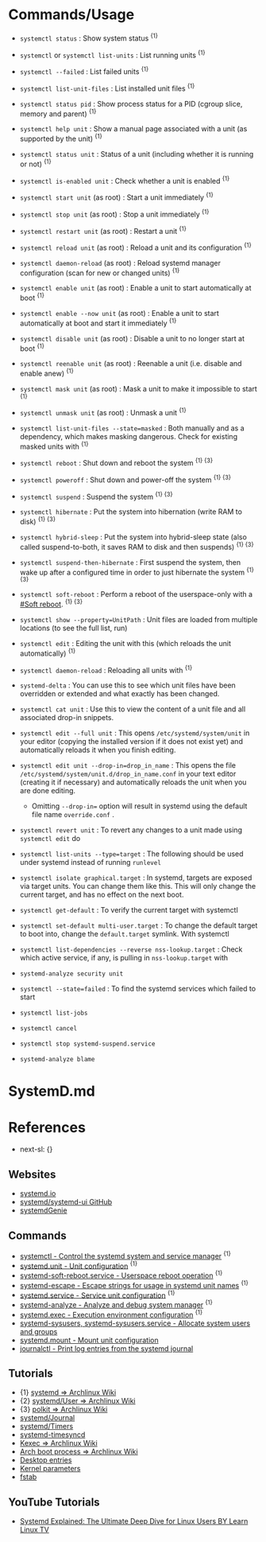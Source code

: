 # Commands/Usage

* `systemctl status` : Show system status <sup>{1}</sup>

* `systemctl` or `systemctl list-units` : List running units <sup>{1}</sup>

* `systemctl --failed` : List failed units <sup>{1}</sup>

* `systemctl list-unit-files` : List installed unit files <sup>{1}</sup>

* `systemctl status pid` : Show process status for a PID (cgroup slice, memory and parent) <sup>{1}</sup>

* `systemctl help unit` : Show a manual page associated with a unit (as supported by the unit) <sup>{1}</sup>

* `systemctl status unit` : Status of a unit (including whether it is running or not) <sup>{1}</sup>

* `systemctl is-enabled unit` : Check whether a unit is enabled <sup>{1}</sup>

* `systemctl start unit` (as root) : Start a unit immediately <sup>{1}</sup>

* `systemctl stop unit` (as root) : Stop a unit immediately <sup>{1}</sup>

* `systemctl restart unit` (as root) : Restart a unit <sup>{1}</sup>

* `systemctl reload unit` (as root) : Reload a unit and its configuration <sup>{1}</sup>

* `systemctl daemon-reload` (as root) : Reload systemd manager configuration (scan for new or changed units) <sup>{1}</sup>

* `systemctl enable unit` (as root) : Enable a unit to start automatically at boot <sup>{1}</sup>

* `systemctl enable --now unit` (as root) : Enable a unit to start automatically at boot and start it immediately <sup>{1}</sup>

* `systemctl disable unit` (as root) : Disable a unit to no longer start at boot <sup>{1}</sup>

* `systemctl reenable unit` (as root) : Reenable a unit (i.e. disable and enable anew) <sup>{1}</sup>

* `systemctl mask unit` (as root) : Mask a unit to make it impossible to start <sup>{1}</sup>

* `systemctl unmask unit` (as root) : Unmask a unit <sup>{1}</sup>

* `systemctl list-unit-files --state=masked` : Both manually and as a dependency, which makes masking dangerous. Check for existing masked units with <sup>{1}</sup>

* `systemctl reboot` : Shut down and reboot the system <sup>{1} {3}</sup>

* `systemctl poweroff` : Shut down and power-off the system <sup>{1} {3}</sup>

* `systemctl suspend` : Suspend the system <sup>{1} {3}</sup>

* `systemctl hibernate` : Put the system into hibernation (write RAM to disk) <sup>{1} {3}</sup>

* `systemctl hybrid-sleep` : Put the system into hybrid-sleep state (also called suspend-to-both, it saves RAM to disk and then suspends) <sup>{1} {3}</sup>

* `systemctl suspend-then-hibernate` : First suspend the system, then wake up after a configured time in order to just hibernate the system <sup>{1} {3}</sup>

* `systemctl soft-reboot` : Perform a reboot of the userspace-only with a [#Soft reboot](https://wiki.archlinux.org/title/Systemd#Soft_reboot). <sup>{1} {3}</sup>

* `systemctl show --property=UnitPath` : Unit files are loaded from multiple locations (to see the full list, run)

* `systemctl edit` : Editing the unit with this (which reloads the unit automatically) <sup>{1}</sup>

* `systemctl daemon-reload` : Reloading all units with <sup>{1}</sup>

* `systemd-delta` : You can use this to see which unit files have been overridden or extended and what exactly has been changed.

* `systemctl cat unit` : Use this to view the content of a unit file and all associated drop-in snippets.

* `systemctl edit --full unit` : This opens `/etc/systemd/system/unit` in your editor (copying the installed version if it does not exist yet) and automatically reloads it when you finish editing.

* `systemctl edit unit --drop-in=drop_in_name` : This opens the file `/etc/systemd/system/unit.d/drop_in_name.conf` in your text editor (creating it if necessary) and automatically reloads the unit when you are done editing.
  * Omitting `--drop-in=` option will result in systemd using the default file name `override.conf` .

* `systemctl revert unit` : To revert any changes to a unit made using `systemctl edit` do

* `systemctl list-units --type=target` : The following should be used under systemd instead of running `runlevel`

* `systemctl isolate graphical.target` : In systemd, targets are exposed via target units. You can change them like this. This will only change the current target, and has no effect on the next boot.

* `systemctl get-default` : To verify the current target with systemctl

* `systemctl set-default multi-user.target` : To change the default target to boot into, change the `default.target` symlink. With systemctl

* `systemctl list-dependencies --reverse nss-lookup.target` : Check which active service, if any, is pulling in `nss-lookup.target` with

* `systemd-analyze security unit`

* `systemctl --state=failed` : To find the systemd services which failed to start

* `systemctl list-jobs`

* `systemctl cancel`

* `systemctl stop systemd-suspend.service`

* `systemd-analyze blame`

# SystemD.md

# References

* next-sl: {}

## Websites

* [systemd.io](https://systemd.io/)
* [systemd/systemd-ui GitHub](https://github.com/systemd/systemd-ui)
* [systemdGenie](https://apps.kde.org/systemdgenie/)

## Commands

* [systemctl - Control the systemd system and service manager](https://man.archlinux.org/man/systemctl.1) <sup>{1}</sup>
* [systemd.unit - Unit configuration](https://man.archlinux.org/man/systemd.unit.5) <sup>{1}</sup>
* [systemd-soft-reboot.service - Userspace reboot operation](https://man.archlinux.org/man/systemd-soft-reboot.service.8) <sup>{1}</sup>
* [systemd-escape - Escape strings for usage in systemd unit names](https://man.archlinux.org/man/systemd-escape.1) <sup>{1}</sup>
* [systemd.service - Service unit configuration](https://man.archlinux.org/man/systemd.service.5) <sup>{1}</sup>
* [systemd-analyze - Analyze and debug system manager](https://man.archlinux.org/man/systemd-analyze.1) <sup>{1}</sup>
* [systemd.exec - Execution environment configuration](https://man.archlinux.org/man/systemd.exec.5) <sup>{1}</sup>
* [systemd-sysusers, systemd-sysusers.service - Allocate system users and groups](https://man.archlinux.org/man/systemd-sysusers.8)
* [systemd.mount - Mount unit configuration](https://man.archlinux.org/man/systemd.mount.5)
* [journalctl - Print log entries from the systemd journal](https://man.archlinux.org/man/journalctl.1)

## Tutorials

* {1} [systemd => Archlinux Wiki](https://wiki.archlinux.org/title/Systemd)
* {2} [systemd/User => Archlinux Wiki](https://wiki.archlinux.org/title/Systemd/User)
* {3} [polkit => Archlinux Wiki](https://wiki.archlinux.org/title/Polkit)
* [systemd/Journal](https://wiki.archlinux.org/title/Systemd/Journal)
* [systemd/Timers](https://wiki.archlinux.org/title/Systemd/Timers)
* [systemd-timesyncd](https://wiki.archlinux.org/title/Systemd-timesyncd)
* [Kexec => Archlinux Wiki](https://wiki.archlinux.org/title/Kexec)
* [Arch boot process => Archlinux Wiki](https://wiki.archlinux.org/title/Arch_boot_process)
* [Desktop entries](https://wiki.archlinux.org/title/Desktop_entries)
* [Kernel parameters](https://wiki.archlinux.org/title/Kernel_parameters)
* [fstab](https://wiki.archlinux.org/title/Fstab)

## YouTube Tutorials

* [Systemd Explained: The Ultimate Deep Dive for Linux Users BY Learn Linux TV](https://www.youtube.com/watch?v=Kzpm-rGAXos)
